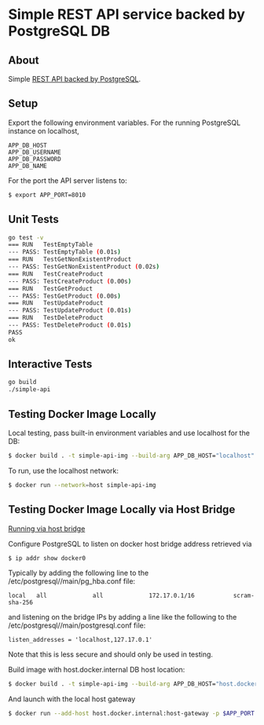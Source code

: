 # Simple REST API service backed by PostgreSQL DB

## About

Simple [REST API backed by PostgreSQL](https://semaphoreci.com/community/tutorials/building-and-testing-a-rest-api-in-go-with-gorilla-mux-and-postgresql).

## Setup
Export the following environment variables. For the running PostgreSQL instance on localhost,
```
APP_DB_HOST
APP_DB_USERNAME
APP_DB_PASSWORD
APP_DB_NAME
```

For the port the API server listens to:
```bash
$ export APP_PORT=8010
```

## Unit Tests

```bash
go test -v
=== RUN   TestEmptyTable
--- PASS: TestEmptyTable (0.01s)
=== RUN   TestGetNonExistentProduct
--- PASS: TestGetNonExistentProduct (0.02s)
=== RUN   TestCreateProduct
--- PASS: TestCreateProduct (0.00s)
=== RUN   TestGetProduct
--- PASS: TestGetProduct (0.00s)
=== RUN   TestUpdateProduct
--- PASS: TestUpdateProduct (0.01s)
=== RUN   TestDeleteProduct
--- PASS: TestDeleteProduct (0.01s)
PASS
ok
```

## Interactive Tests

```bash
go build
./simple-api
```

## Testing Docker Image Locally

Local testing, pass built-in environment variables and use localhost for the DB:

```bash
$ docker build . -t simple-api-img --build-arg APP_DB_HOST="localhost" --build-arg APP_DB_USERNAME=${APP_DB_USERNAME} --build-arg APP_DB_PASSWORD=${APP_DB_PASSWORD} --build-arg APP_DB_NAME=${APP_DB_NAME}  --build-arg APP_PORT=${APP_PORT}
```

To run, use the localhost network:
```bash
$ docker run --network=host simple-api-img
```

## Testing Docker Image Locally via Host Bridge

[Running via host bridge](https://www.howtogeek.com/devops/how-to-connect-to-localhost-within-a-docker-container/)

Configure PostgreSQL to listen on docker host bridge address retrieved via
```bash
$ ip addr show docker0
```

Typically by adding the following line to the /etc/postgresql/<version>/main/pg_hba.conf file:
```
local   all             all             172.17.0.1/16           scram-sha-256
```
and listening on the bridge IPs by adding a line like the following to the /etc/postgresql/<version>/main/postgresql.conf file:
```
listen_addresses = 'localhost,127.17.0.1'
```
Note that this is less secure and should only be used in testing.

Build image with host.docker.internal DB host location:
```bash
$ docker build . -t simple-api-img --build-arg APP_DB_HOST="host.docker.internal" --build-arg APP_DB_USERNAME=${APP_DB_USERNAME} --build-arg APP_DB_PASSWORD=${APP_DB_PASSWORD} --build-arg APP_DB_NAME=${APP_DB_NAME}  --build-arg APP_PORT=${APP_PORT}
```

And launch with the local host gateway
```bash
$ docker run --add-host host.docker.internal:host-gateway -p $APP_PORT:$APP_PORT simple-api-img
```
